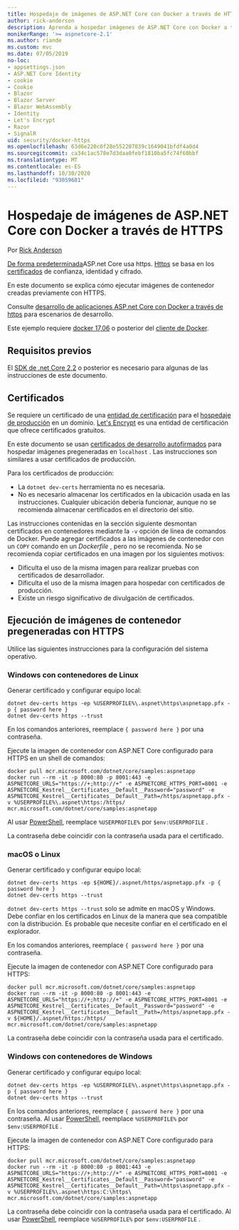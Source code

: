 ```yaml
---
title: Hospedaje de imágenes de ASP.NET Core con Docker a través de HTTPS
author: rick-anderson
description: Aprenda a hospedar imágenes de ASP.NET Core con Docker a través de HTTPS
monikerRange: '>= aspnetcore-2.1'
ms.author: riande
ms.custom: mvc
ms.date: 07/05/2019
no-loc:
- appsettings.json
- ASP.NET Core Identity
- cookie
- Cookie
- Blazor
- Blazor Server
- Blazor WebAssembly
- Identity
- Let's Encrypt
- Razor
- SignalR
uid: security/docker-https
ms.openlocfilehash: 63d6e220c0f28e552207039c1649041bfdf4a0d4
ms.sourcegitcommit: ca34c1ac578e7d3daa0febf1810ba5fc74f60bbf
ms.translationtype: MT
ms.contentlocale: es-ES
ms.lasthandoff: 10/30/2020
ms.locfileid: "93059681"
---
```

# <a name="hosting-aspnet-core-images-with-docker-over-https"></a>Hospedaje de imágenes de ASP.NET Core con Docker a través de HTTPS

Por [Rick Anderson](https://twitter.com/RickAndMSFT)

[De forma predeterminada](./enforcing-ssl.md)ASP.net Core usa https. [Https](https://en.wikipedia.org/wiki/HTTPS) se basa en los [certificados](https://en.wikipedia.org/wiki/Public_key_certificate) de confianza, identidad y cifrado.

En este documento se explica cómo ejecutar imágenes de contenedor creadas previamente con HTTPS.

Consulte [desarrollo de aplicaciones ASP.net Core con Docker a través de https](https://github.com/dotnet/dotnet-docker/blob/master/samples/run-aspnetcore-https-development.md) para escenarios de desarrollo.

Este ejemplo requiere [docker 17,06](https://docs.docker.com/release-notes/docker-ce) o posterior del [cliente de Docker](https://www.docker.com/products/docker).

## <a name="prerequisites"></a>Requisitos previos

El [SDK de .net Core 2,2](https://dotnet.microsoft.com/download) o posterior es necesario para algunas de las instrucciones de este documento.

## <a name="certificates"></a>Certificados

Se requiere un certificado de una [entidad de certificación](https://wikipedia.org/wiki/Certificate_authority) para el [hospedaje de producción](https://blogs.msdn.microsoft.com/webdev/2017/11/29/configuring-https-in-asp-net-core-across-different-platforms/) en un dominio. [Let's Encrypt](https://letsencrypt.org/) es una entidad de certificación que ofrece certificados gratuitos.

En este documento se usan [certificados de desarrollo autofirmados](https://en.wikipedia.org/wiki/Self-signed_certificate) para hospedar imágenes pregeneradas en `localhost` . Las instrucciones son similares a usar certificados de producción.

Para los certificados de producción:

* La `dotnet dev-certs` herramienta no es necesaria.
* No es necesario almacenar los certificados en la ubicación usada en las instrucciones. Cualquier ubicación debería funcionar, aunque no se recomienda almacenar certificados en el directorio del sitio.

Las instrucciones contenidas en la sección siguiente desmontan certificados en contenedores mediante la `-v` opción de línea de comandos de Docker. Puede agregar certificados a las imágenes de contenedor con un `COPY` comando en un *Dockerfile* , pero no se recomienda. No se recomienda copiar certificados en una imagen por los siguientes motivos:

* Dificulta el uso de la misma imagen para realizar pruebas con certificados de desarrollador.
* Dificulta el uso de la misma imagen para hospedar con certificados de producción.
* Existe un riesgo significativo de divulgación de certificados.

## <a name="running-pre-built-container-images-with-https"></a>Ejecución de imágenes de contenedor pregeneradas con HTTPS

Utilice las siguientes instrucciones para la configuración del sistema operativo.

### <a name="windows-using-linux-containers"></a>Windows con contenedores de Linux

Generar certificado y configurar equipo local:

```dotnetcli
dotnet dev-certs https -ep %USERPROFILE%\.aspnet\https\aspnetapp.pfx -p { password here }
dotnet dev-certs https --trust
```

En los comandos anteriores, reemplace `{ password here }` por una contraseña.

Ejecute la imagen de contenedor con ASP.NET Core configurado para HTTPS en un shell de comandos:

```console
docker pull mcr.microsoft.com/dotnet/core/samples:aspnetapp
docker run --rm -it -p 8000:80 -p 8001:443 -e ASPNETCORE_URLS="https://+;http://+" -e ASPNETCORE_HTTPS_PORT=8001 -e ASPNETCORE_Kestrel__Certificates__Default__Password="password" -e ASPNETCORE_Kestrel__Certificates__Default__Path=/https/aspnetapp.pfx -v %USERPROFILE%\.aspnet\https:/https/ mcr.microsoft.com/dotnet/core/samples:aspnetapp
```

Al usar [PowerShell](/powershell/scripting/overview), reemplace `%USERPROFILE%` por `$env:USERPROFILE` .

La contraseña debe coincidir con la contraseña usada para el certificado.

### <a name="macos-or-linux"></a>macOS o Linux

Generar certificado y configurar equipo local:

```dotnetcli
dotnet dev-certs https -ep ${HOME}/.aspnet/https/aspnetapp.pfx -p { password here }
dotnet dev-certs https --trust
```

`dotnet dev-certs https --trust` solo se admite en macOS y Windows. Debe confiar en los certificados en Linux de la manera que sea compatible con la distribución. Es probable que necesite confiar en el certificado en el explorador.

En los comandos anteriores, reemplace `{ password here }` por una contraseña.

Ejecute la imagen de contenedor con ASP.NET Core configurado para HTTPS:

```console
docker pull mcr.microsoft.com/dotnet/core/samples:aspnetapp
docker run --rm -it -p 8000:80 -p 8001:443 -e ASPNETCORE_URLS="https://+;http://+" -e ASPNETCORE_HTTPS_PORT=8001 -e ASPNETCORE_Kestrel__Certificates__Default__Password="password" -e ASPNETCORE_Kestrel__Certificates__Default__Path=/https/aspnetapp.pfx -v ${HOME}/.aspnet/https:/https/ mcr.microsoft.com/dotnet/core/samples:aspnetapp
```

La contraseña debe coincidir con la contraseña usada para el certificado.

### <a name="windows-using-windows-containers"></a>Windows con contenedores de Windows

Generar certificado y configurar equipo local:

```dotnetcli
dotnet dev-certs https -ep %USERPROFILE%\.aspnet\https\aspnetapp.pfx -p { password here }
dotnet dev-certs https --trust
```

En los comandos anteriores, reemplace `{ password here }` por una contraseña. Al usar [PowerShell](/powershell/scripting/overview), reemplace `%USERPROFILE%` por `$env:USERPROFILE` .

Ejecute la imagen de contenedor con ASP.NET Core configurado para HTTPS:

```console
docker pull mcr.microsoft.com/dotnet/core/samples:aspnetapp
docker run --rm -it -p 8000:80 -p 8001:443 -e ASPNETCORE_URLS="https://+;http://+" -e ASPNETCORE_HTTPS_PORT=8001 -e ASPNETCORE_Kestrel__Certificates__Default__Password="password" -e ASPNETCORE_Kestrel__Certificates__Default__Path=\https\aspnetapp.pfx -v %USERPROFILE%\.aspnet\https:C:\https\ mcr.microsoft.com/dotnet/core/samples:aspnetapp
```

La contraseña debe coincidir con la contraseña usada para el certificado. Al usar [PowerShell](/powershell/scripting/overview), reemplace `%USERPROFILE%` por `$env:USERPROFILE` .